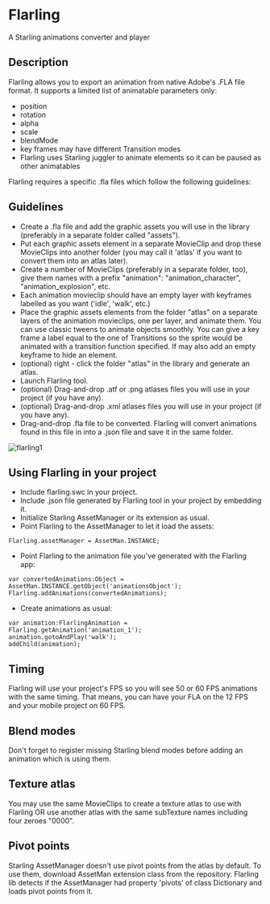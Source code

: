 # Flarling
A Starling animations converter and player

## Description
Flarling allows you to export an animation from native Adobe's .FLA file format.
It supports a limited list of animatable parameters only:
- position
- rotation
- alpha
- scale
- blendMode
- key frames may have different Transition modes
- Flarling uses Starling juggler to animate elements so it can be paused as other animatables

Flarling requires a specific .fla files which follow the following guidelines:

## Guidelines

- Create a .fla file and add the graphic assets you will use in the library (preferably in a separate folder called "assets").
- Put each graphic assets element in a separate MovieClip and drop these MovieClips into another folder (you may call it 'atlas' if you want to convert them into an atlas later).
- Create a number of MovieClips (preferably in a separate folder, too), give them names with a prefix "animation": "animation_character", "animation_explosion", etc.
- Each animation movieclip should have an empty layer with keyframes labelled as you want ('idle', 'walk', etc.)
- Place the graphic assets elements from the folder "atlas" on a separate layers of the animation movieclips, one per layer, and animate them. You can use classic tweens to animate objects smoothly. You can give a key frame a label equal to the one of Transitions so the sprite would be animated with a transition function specified. If may also add an empty keyframe to hide an element.
- (optional) right - click the folder "atlas" in the library and generate an atlas.
- Launch Flarling tool.
- (optional) Drag-and-drop .atf or .png atlases files you will use in your project (if you have any).
- (optional) Drag-and-drop .xml atlases files you will use in your project (if you have any).
- Drag-and-drop .fla file to be converted. Flarling will convert animations found in this file in into a .json file and save it in the same folder.

![flarling1](infuriatedcoder.github.com/flarling/img/image1.jpg)

## Using Flarling in your project
- Include flarling.swc in your project.
- Include .json file generated by Flarling tool in your project by embedding it.
- Initialize Starling AssetManager or its extension as usual.
- Point Flarling to the AssetManager to let it load the assets:  
```as3
Flarling.assetManager = AssetMan.INSTANCE;
```
- Point Flarling to the animation file you've generated with the Flarling app:
```as3
var convertedAnimations:Object = AssetMan.INSTANCE.getObject('animationsObject');
Flarling.addAnimations(convertedAnimations);
```
- Create animations as usual:
```as3
var animation:FlarlingAnimation = Flarling.getAnimation('animation_1');
animation.gotoAndPlay('walk');
addChild(animation);
```

## Timing
Flarling will use your project's FPS so you will see 50 or 60 FPS animations with the same timing. That means, you can have your FLA on the 12 FPS and your mobile project on 60 FPS.

## Blend modes
Don't forget to register missing Starling blend modes before adding an animation which is using them.

## Texture atlas
You may use the same MovieClips to create a texture atlas to use with Flarling OR use another atlas with the same subTexture names including four zeroes "0000".

## Pivot points
Starling AssetManager doesn't use pivot points from the atlas by default. To use them, download AssetMan extension class from the repository. Flarling lib detects if the AssetManager had property 'pivots' of class Dictionary and loads pivot points from it.
